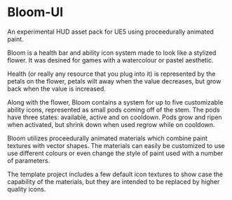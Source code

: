 # Bloom-UI
An experimental HUD asset pack for UE5 using proceedurally animated paint.

Bloom is a health bar and ability icon system made to look like a stylized flower. It was desined for games with a watercolour or pastel aesthetic.

Health (or really any resource that you plug into it) is represented by the petals on the flower, petals wilt away when the value decreases, but grow back when the value is increased.

Along with the flower, Bloom contains a system for up to five customizable ability icons, represented as small pods coming off of the stem. The pods have three states: available, active and on cooldown. Pods grow and ripen when activated, but shrink down when used regrow while on cooldown.

Bloom utilizes proceedurally animated materials  which combine paint textures with vector shapes. The materials can easily be customized to use use different colours or even change the style of paint used with a number of parameters.


The template project includes a few default icon textures to show case the capability of the materials, but they are intended to be replaced by higher quality icons.
